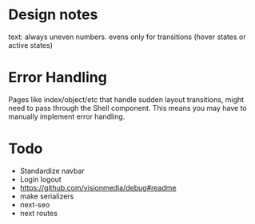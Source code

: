 # Design notes

text: always uneven numbers. evens only for transitions (hover states or active states)

# Error Handling

Pages like index/object/etc that handle sudden layout transitions, might need to pass through the Shell component.
This means you may have to manually implement error handling.

# Todo

-   Standardize navbar
-   Login logout
-   https://github.com/visionmedia/debug#readme
-   make serializers
-   next-seo
-   next routes
